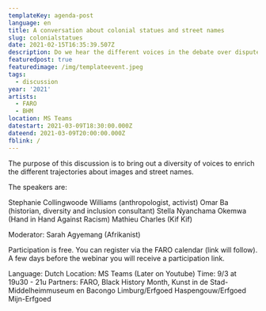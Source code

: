 ```yaml
---
templateKey: agenda-post
language: en
title: A conversation about colonial statues and street names
slug: colonialstatues
date: 2021-02-15T16:35:39.507Z
description: Do we hear the different voices in the debate over disputed statues and street names? Do we listen unbiased to reactions and protests about charged images and street names? How do opinions today differ from the periods when many statues were erected? How do people today experience the presence of this heritage in public space? And above all, how do we give these different voices a place in the processes that are being started?
featuredpost: true
featuredimage: /img/templateevent.jpeg
tags:
  - discussion
year: '2021'
artists:
  - FARO
  - BHM
location: MS Teams
datestart: 2021-03-09T18:30:00.000Z
dateend: 2021-03-09T20:00:00.000Z
fblink: /
---
```


The purpose of this discussion is to bring out a diversity of voices to enrich the different trajectories about images and street names.

The speakers are:

Stephanie Collingwoode Williams (anthropologist, activist)
Omar Ba (historian, diversity and inclusion consultant)
Stella Nyanchama Okemwa (Hand in Hand Against Racism)
Mathieu Charles (Kif Kif)

Moderator: Sarah Agyemang (Afrikanist)

Participation is free. You can register via the FARO calendar (link will follow). A few days before the webinar you will receive a participation link.


Language: Dutch
Location: MS Teams (Later on Youtube)
Time: 9/3 at 19u30 - 21u
Partners: FARO, Black History Month, Kunst in de Stad-Middelheimmuseum en Bacongo Limburg/Erfgoed Haspengouw/Erfgoed Mijn-Erfgoed
